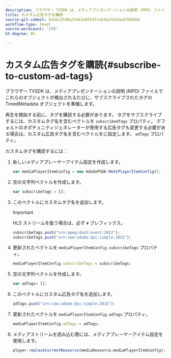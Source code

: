 ```yaml
---
description: ブラウザー TVSDK は、メディアプレゼンテーションの説明 (MPD) ファイルでこれらのオブジェクトが検出されるたびに、サブスクライブされたタグの TimedMetadata オブジェクトを準備します。
title: カスタム広告タグを購読
source-git-commit: 02ebc3548a254b2a6554f1ab34afbb3ea5f09bb8
workflow-type: tm+mt
source-wordcount: '179'
ht-degree: 0%

---
```


# カスタム広告タグを購読{#subscribe-to-custom-ad-tags}

ブラウザー TVSDK は、メディアプレゼンテーションの説明 (MPD) ファイルでこれらのオブジェクトが検出されるたびに、サブスクライブされたタグの TimedMetadata オブジェクトを準備します。

再生を開始する前に、タグを購読する必要があります。
タグをサブスクライブするには、カスタムタグ名を含むベクトルを `subscribedTags` プロパティ。 デフォルトのオポチュニティジェネレーターが使用する広告タグも変更する必要がある場合は、カスタム広告タグ名を含むベクトルをに設定します。 `adTags` プロパティ。

カスタムタグを購読するには：

1. 新しいメディアプレーヤーアイテム設定を作成します。

   ```js
   var mediaPlayerItemConfig = new AdobePSDK.MediPlayerItemConfig();
   ```

1. 空の文字列ベクトルを作成します。

   ```js
   var subscribeTags = [];
   ```

1. このベクトルにカスタムタグ名を追加します。

   >[!IMPORTANT]
   >
   >HLS ストリームを扱う場合は、必ず `#` プレフィックス。

   ```js
   subscribeTags.push("urn:mpeg:dash:event:2012"); 
   subscribeTags.push("urn:com:adobe:dpi:simple:2015"); 
   ```

1. 更新されたベクトルを `mediaPlayerItemConfig.subscribeTags` プロパティ。

   ```js
   mediaPlayerItemConfig.subscribeTags = subscribeTags;
   ```

1. 空の文字列ベクトルを作成します。

   ```js
   var adTags= [];
   ```

1. このベクトルにカスタム広告タグ名を追加します。

   ```js
   adTags.push("urn:com:adobe:dpi:simple:2015");
   ```

1. 更新されたベクトルを `mediaPlayerItemConfig.adTags` プロパティ。

   ```js
   mediaPlayerItemConfig.adTags = adTags;
   ```

1. メディアストリームを読み込む際には、メディアプレーヤーアイテム設定を使用します。

   ```js
   player.replaceCurrentResource(mediaResource,mediaPlayerItemConfig);
   ```
